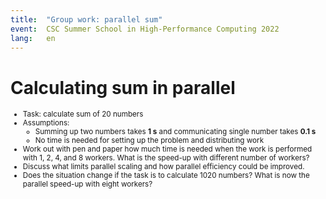 ```yaml
---
title:  "Group work: parallel sum"
event:  CSC Summer School in High-Performance Computing 2022
lang:   en
---
```


# Calculating sum in parallel

<small>

- Task: calculate sum of 20 numbers
- Assumptions: 
    - Summing up two numbers takes **1 s** and communicating single number takes **0.1 s** 
    - No time is needed for setting up the problem and distributing work
- Work out with pen and paper how much time is needed when the work is performed with 1, 2, 4, and 
  8 workers. What is the speed-up with different number of workers?
- Discuss what limits parallel scaling and how parallel efficiency could be improved.
- Does the situation change if the task is to calculate 1020 numbers? What is now 
  the parallel speed-up with eight workers?

</small>


